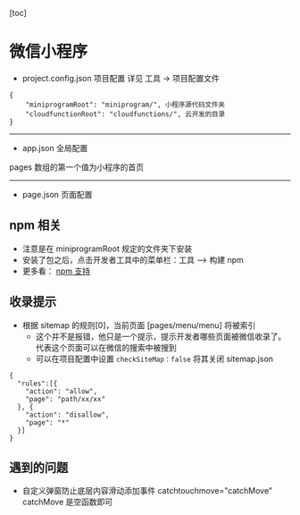 [toc]
# 微信小程序

- project.config.json 项目配置
详见 工具 -> 项目配置文件
```
{
	"miniprogramRoot": "miniprogram/", 小程序源代码文件夹
	"cloudfunctionRoot": "cloudfunctions/", 云开发的目录
}
```

---

- app.json 全局配置

pages 数组的第一个值为小程序的首页

---

- page.json 页面配置


## npm 相关

- 注意是在 miniprogramRoot 规定的文件夹下安装
- 安装了包之后，点击开发者工具中的菜单栏：工具 --> 构建 npm
- 更多看： [npm 支持](https://developers.weixin.qq.com/miniprogram/dev/devtools/npm.html?search-key=npm)


## 收录提示
- 根据 sitemap 的规则[0]，当前页面 [pages/menu/menu] 将被索引
  - 这个并不是报错，他只是一个提示，提示开发者哪些页面被微信收录了。代表这个页面可以在微信的搜索中被搜到
  - 可以在项目配置中设置 `checkSiteMap：false` 将其关闭
sitemap.json
```
{
  "rules":[{
    "action": "allow",
    "page": "path/xx/xx"
  }, {
    "action": "disallow",
    "page": "*"
  }]
}
```


## 遇到的问题

- 自定义弹窗防止底层内容滑动添加事件 catchtouchmove="catchMove" catchMove 是空函数即可